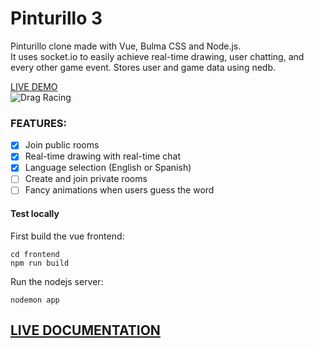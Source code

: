 # Pinturillo 3

Pinturillo clone made with Vue, Bulma CSS and Node.js.  
It uses socket.io to easily achieve real-time drawing, user chatting, and every other game event.
Stores user and game data using nedb.  

[LIVE DEMO](https://pinturillo3.herokuapp.com)  
![Drag Racing](https://raw.githubusercontent.com/jordigoyanes/pinturillo3/master/docs/images/screenshot1.PNG)

### FEATURES:
- [x] Join public rooms
- [x] Real-time drawing with real-time chat
- [x] Language selection (English or Spanish)
- [ ] Create and join private rooms
- [ ] Fancy animations when users guess the word

#### Test locally
First build the vue frontend:
```
cd frontend
npm run build
```
Run the nodejs server:
```
nodemon app
```

## [LIVE DOCUMENTATION](https://pinturillo3-docs.netlify.com)